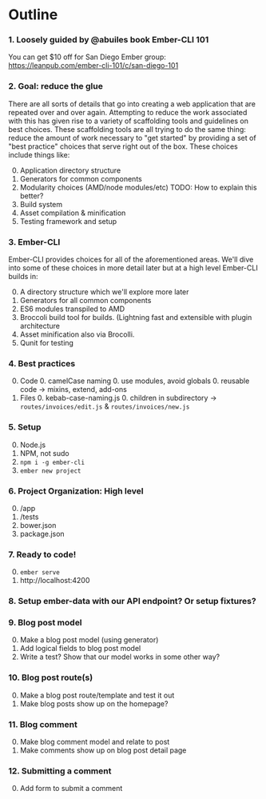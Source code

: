 # Outline

### 1. Loosely guided by @abuiles book Ember-CLI 101
 You can get $10 off for San Diego Ember group: https://leanpub.com/ember-cli-101/c/san-diego-101

### 2. Goal: reduce the glue
  There are all sorts of details that go into creating a web application that are repeated over and over again.  Attempting to reduce the work associated with this has given rise to a variety of scaffolding tools and guidelines on best choices.  These scaffolding tools are all trying to do the same thing:  reduce the amount of work necessary to "get started" by providing a set of "best practice" choices that serve right out of the box.  These choices include things like:

0. Application directory structure
0. Generators for common components
0. Modularity choices (AMD/node modules/etc) TODO:  How to explain this better?
0. Build system
0. Asset compilation & minification
0. Testing framework and setup

### 3. Ember-CLI
Ember-CLI provides choices for all of the aforementioned areas.  We'll dive into some of these choices in more detail later but at a high level Ember-CLI builds in:

0. A directory structure which we'll explore more later
0. Generators for all common components
0. ES6 modules transpiled to AMD
0. Broccoli build tool for builds. (Lightning fast and extensible with plugin architecture
0. Asset minification also via Brocolli.
0. Qunit for testing


### 4. Best practices
0. Code
    0. camelCase naming
    0. use modules, avoid globals
    0. reusable code → mixins, extend, add-ons
0. Files
    0. kebab-case-naming.js
    0. children in subdirectory → `routes/invoices/edit.js` & `routes/invoices/new.js`

### 5. Setup
0. Node.js
0. NPM, not sudo
0. `npm i -g ember-cli`
0. `ember new project`

### 6. Project Organization: High level
0. /app
0. /tests
0. bower.json
0. package.json

### 7. Ready to code!
0. `ember serve`
0. http://localhost:4200

### 8. Setup ember-data with our API endpoint? Or setup fixtures?

### 9. Blog post model
0. Make a blog post model (using generator)
0. Add logical fields to blog post model
0. Write a test? Show that our model works in some other way?

### 10. Blog post route(s)
0. Make a blog post route/template and test it out
0. Make blog posts show up on the homepage?

### 11. Blog comment
0. Make blog comment model and relate to post
0. Make comments show up on blog post detail page

### 12. Submitting a comment
0. Add form to submit a comment
